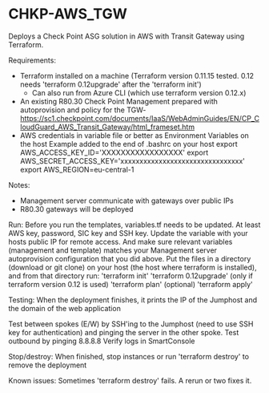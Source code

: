# CHKP-AWS_TGW

Deploys a Check Point ASG solution in AWS with Transit Gateway using Terraform.

Requirements:
- Terraform installed on a machine (Terraform version 0.11.15 tested. 0.12 needs 'terraform 0.12upgrade' after the 'terraform init')
    - Can also run from Azure CLI (which use terraform version 0.12.x)
- An existing R80.30 Check Point Management prepared with autoprovision and policy for the TGW-
    https://sc1.checkpoint.com/documents/IaaS/WebAdminGuides/EN/CP_CloudGuard_AWS_Transit_Gateway/html_frameset.htm
- AWS credentials in variable file or better as Environment Variables on the host
    Example added to the end of .bashrc on your host
        export AWS_ACCESS_KEY_ID='XXXXXXXXXXXXXXXXX'
        export AWS_SECRET_ACCESS_KEY='xxxxxxxxxxxxxxxxxxxxxxxxxxxxxxxx'
        export AWS_REGION=eu-central-1

Notes:
- Management server communicate with gateways over public IPs
- R80.30 gateways will be deployed

Run:
Before you run the templates, variables.tf needs to be updated. At least AWS key, password, SIC key and SSH key. 
Update the variable with your hosts public IP for remote access. And make sure relevant variables (management and template) matches your Management server autoprovision configuration that you did above.
Put the files in a directory (download or git clone) on your host (the host where terraform is installed), and from that directory run: 'terraform init'
'terraform 0.12upgrade' (only if terraform version 0.12 is used)
'terraform plan' (optional)
'terraform apply'

Testing: When the deployment finishes, it prints the IP of the Jumphost and the domain of the web application

Test between spokes (E/W) by SSH'ing to the Jumphost (need to use SSH key for authentication) and pinging the server
in the other spoke.
Test outbound by pinging 8.8.8.8
Verify logs in SmartConsole

Stop/destroy: When finished, stop instances or run 'terraform destroy' to remove the deployment

Known issues:
Sometimes 'terraform destroy' fails. A rerun or two fixes it.
